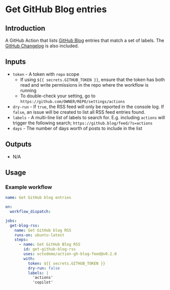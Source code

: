 # Get GitHub Blog entries

## Introduction

A GitHub Action that lists [GitHub Blog](https://github.blog/) entries that match a set of labels. The [GitHub Changelog](https://github.blog/changelog/) is also included.

## Inputs

- `token` - A token with `repo` scope
  - If using `${{ secrets.GITHUB_TOKEN }}`, ensure that the token has both read and write permissions in the repo where the workflow is running
  - To double-check your setting, go to `https://github.com/OWNER/REPO/settings/actions`
- `dry-run` - If `true`, the RSS feed will only be reported in the console log. If `false`, an issue will be created to list all RSS feed entries found.
- `labels` - A multi-line list of labels to search for. E.g. including `actions` will trigger the following search; `https://github.blog/feed/?s=actions`
- `days` - The number of days worth of posts to include in the list

## Outputs

- N/A

## Usage

### Example workflow

```yml
name: Get GitHub blog entries

on:
  workflow_dispatch:

jobs:
  get-blog-rss:
    name: Get GitHub blog RSS
    runs-on: ubuntu-latest
    steps:
      - name: Get GitHub Blog RSS
        id: get-github-blog-rss
        uses: octodemo/action-gh-blog-feed@v0.2.0
        with:
          token: ${{ secrets.GITHUB_TOKEN }}
          dry-run: false
          labels: |
            'actions'
            'copilot'
```

